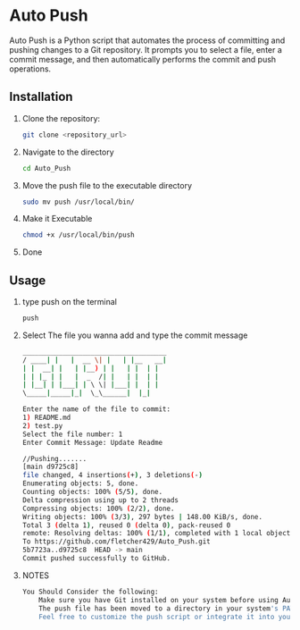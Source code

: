 # Auto Push

Auto Push is a Python script that automates the process of committing and pushing changes to a Git repository. It prompts you to select a file, enter a commit message, and then automatically performs the commit and push operations.

## Installation

1. Clone the repository:

   ```bash
   git clone <repository_url>
2. Navigate to the directory

    ```bash
    cd Auto_Push

3. Move the push file to the executable directory

    ```bash
    sudo mv push /usr/local/bin/

4. Make it Executable

    ```bash
    chmod +x /usr/local/bin/push

5. Done

## Usage

1. type push on the terminal

    ```bash
    push

2. Select The file you wanna add and type the commit message
    
    ```bash
    ____________________________________
    / ____| |   |  __ \| |   | |__   __|
    | |  __| |   | |__) | |   | |  | |   
    | | |_ | |   |  _  /| |   | |  | |   
    | |__| | |___| | \ \| |___| |  | |   
    \_____|_____|_|  \_\______|  |_|   

    Enter the name of the file to commit:
    1) README.md
    2) test.py
    Select the file number: 1
    Enter Commit Message: Update Readme

    //Pushing.......
    [main d9725c8] 
    file changed, 4 insertions(+), 3 deletions(-)
    Enumerating objects: 5, done.
    Counting objects: 100% (5/5), done.
    Delta compression using up to 2 threads
    Compressing objects: 100% (2/2), done.
    Writing objects: 100% (3/3), 297 bytes | 148.00 KiB/s, done.
    Total 3 (delta 1), reused 0 (delta 0), pack-reused 0
    remote: Resolving deltas: 100% (1/1), completed with 1 local object.
    To https://github.com/fletcher429/Auto_Push.git
   5b7723a..d9725c8  HEAD -> main
   Commit pushed successfully to GitHub.


3. NOTES
    ```bash
    You Should Consider the following:
        Make sure you have Git installed on your system before using Auto Push.
        The push file has been moved to a directory in your system's PATH so that you can use the push command from any directory in the terminal.
        Feel free to customize the push script or integrate it into your workflow as needed.                                        